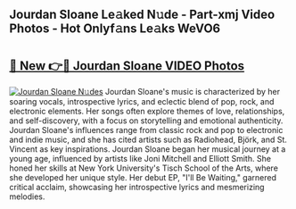 ## Jourdan Sloane Le𝚊ked N𝚞de - Part-xmj Video Photos - Hot Onlyf𝚊ns Le𝚊ks WeVO6

# <h2><a href="http://ab4233.deff.icu/?id=Jourdan+Sloane">🔗 New 👉🔴 Jourdan Sloane VIDEO Photos</a></h2>

[![Jourdan Sloane N𝚞des](https://i.imgur.com/rIISA9y.gif)](http://ab4233.deff.icu/?id=Jourdan+Sloane)
Jourdan Sloane's music is characterized by her soaring vocals, introspective lyrics, and eclectic blend of pop, rock, and electronic elements. Her songs often explore themes of love, relationships, and self-discovery, with a focus on storytelling and emotional authenticity. Jourdan Sloane's influences range from classic rock and pop to electronic and indie music, and she has cited artists such as Radiohead, Björk, and St. Vincent as key inspirations. Jourdan Sloane began her musical journey at a young age, influenced by artists like Joni Mitchell and Elliott Smith. She honed her skills at New York University's Tisch School of the Arts, where she developed her unique style. Her debut EP, "I'll Be Waiting," garnered critical acclaim, showcasing her introspective lyrics and mesmerizing melodies.
